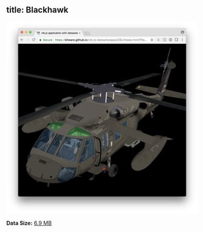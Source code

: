 title: Blackhawk
---

[![Visualization](./obj/blackhawk.jpg)](/vtk-js-datasets/apps/OBJViewer.html?fileURL=/vtk-js-datasets/data/obj-mtl/UH-60%20Blackhawk.zip)

__Data Size:__ [6.9 MB](/vtk-js-datasets/data/obj-mtl/UH-60%20Blackhawk.zip)
